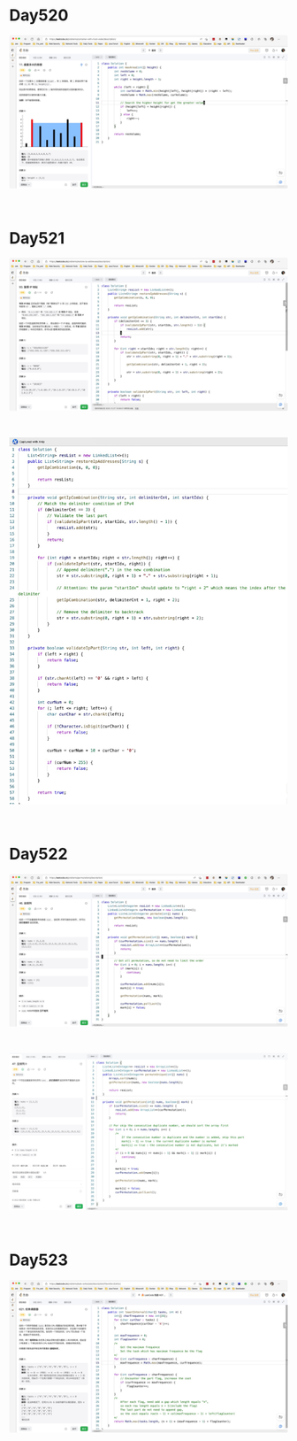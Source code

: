 # Day520

![day520](assets/day520.png)

&nbsp;

# Day521

![day521-01](assets/day521-01.png)

&nbsp;

![day521](assets/day521.png)

&nbsp;

# Day522

![day522-01](assets/day522-01.png)

&nbsp;

![day522-02](assets/day522-02.png)

&nbsp;

# Day523

![day523](assets/day523.png)









